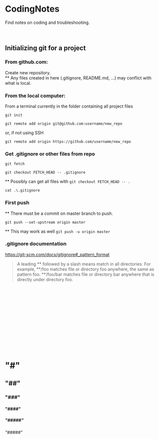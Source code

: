# CodingNotes
Find notes on coding and troubleshooting.
<br><br><br>


## Initializing git for a project

### From github.com:
Create new repository.\
** Any files created in here (.gitignore, README.md, ...) may conflict with what is local.

### From the local computer:
From a terminal currently in the folder containing all project files
```
git init
```
```
git remote add origin git@github.com:username/new_repo
```
or, if not using SSH
```
git remote add origin https://github.com/username/new_repo
```

### Get .gitignore or other files from repo
```
git fetch
```
```
git checkout FETCH_HEAD -- .gitignore
```
** Possibly can get all files with ```git checkout FETCH_HEAD -- .```
```
cat .\.gitignore
```

### First push
** There must be a commit on master branch to push.
```
git push --set-upstream origin master
```
** This may work as well ```git push -u origin master```


### .gitignore documentation
https://git-scm.com/docs/gitignore#_pattern_format

> A leading ** followed by a slash means match in all directories. For example, **/foo matches file or directory foo anywhere, the same as pattern foo. **/foo/bar matches file or directory bar anywhere that is directly under directory foo.

<br><br><br><br><br><br><br><br><br><br><br><br>
# "#"
## "##"
### "###"
#### "####"
##### "#####"
###### "#####"
